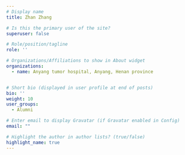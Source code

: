 ```yaml
---
# Display name
title: Zhan Zhang 

# Is this the primary user of the site?
superuser: false

# Role/position/tagline
role: ''

# Organizations/Affiliations to show in About widget
organizations:
  - name: Anyang tumor hospital, Anyang, Henan province


# Short bio (displayed in user profile at end of posts)
bio: ''
weight: 10
user_groups:
  - Alumni

# Enter email to display Gravatar (if Gravatar enabled in Config)
email: ""

# Highlight the author in author lists? (true/false)
highlight_name: true
---
```




